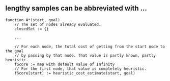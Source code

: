 ## lengthy samples can be abbreviated with ...

<!-- source: https://github.com/bennage/reagan/blob/master/test/_reference.code#L21-L40 -->

```astar
function A*(start, goal)
    // The set of nodes already evaluated.
    closedSet := {}
    
    ...
    
    // For each node, the total cost of getting from the start node to the goal
    // by passing by that node. That value is partly known, partly heuristic.
    fScore := map with default value of Infinity
    // For the first node, that value is completely heuristic.
    fScore[start] := heuristic_cost_estimate(start, goal)
```
